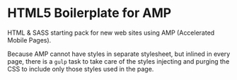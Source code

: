 # HTML5 Boilerplate for AMP

HTML & SASS starting pack for new web sites using AMP (Accelerated Mobile Pages).

Because AMP cannot have styles in separate stylesheet, but inlined in every page, there is a `gulp` task to take care of the styles injecting and purging the CSS to include only those styles used in the page.

